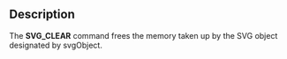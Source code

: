 ﻿<!-- SVG_CLEAR ( svgObject ) -> svgObject (Text)-->## DescriptionThe **SVG\_CLEAR** command frees the memory taken up by the SVG object designated by svgObject.